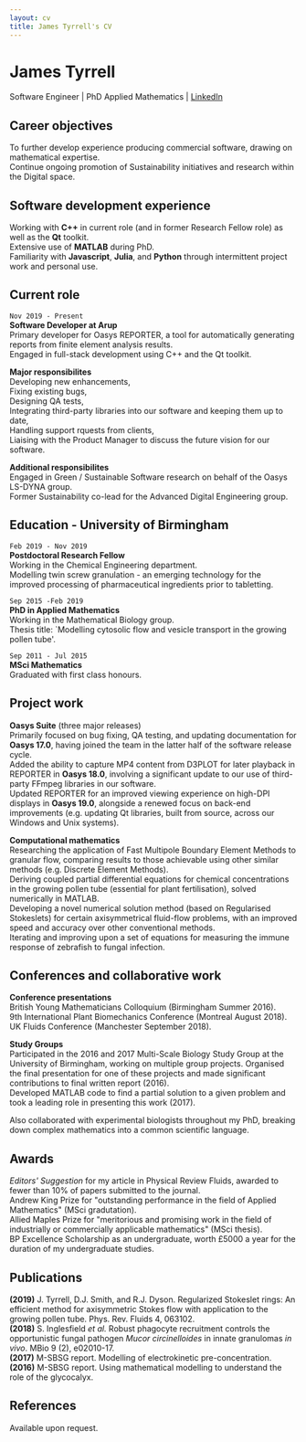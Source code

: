 ```yaml
---
layout: cv
title: James Tyrrell's CV
---
```


# James Tyrrell

Software Engineer | PhD Applied Mathematics | [LinkedIn](https://www.linkedin.com/in/james-tyrrell/)

## Career objectives

To further develop experience producing commercial software, drawing on mathematical expertise.  
Continue ongoing promotion of Sustainability initiatives and research within the Digital space.  

## Software development experience

Working with __C++__ in current role (and in former Research Fellow role) as well as the __Qt__ toolkit.  
Extensive use of __MATLAB__ during PhD.  
Familiarity with __Javascript__, __Julia__, and __Python__ through intermittent project work and personal use.  

## Current role

`Nov 2019 - Present`  
__Software Developer at Arup__  
Primary developer for Oasys REPORTER, a tool for automatically generating reports from finite element analysis results.  
Engaged in full-stack development using C++ and the Qt toolkit.  

__Major responsibilites__  
Developing new enhancements,  
Fixing existing bugs,  
Designing QA tests,  
Integrating third-party libraries into our software and keeping them up to date,  
Handling support rquests from clients,  
Liaising with the Product Manager to discuss the future vision for our software.  

__Additional responsibilites__  
Engaged in Green / Sustainable Software research on behalf of the Oasys LS-DYNA group.  
Former Sustainability co-lead for the Advanced Digital Engineering group.  

## Education - University of Birmingham

`Feb 2019 - Nov 2019`  
__Postdoctoral Research Fellow__  
Working in the Chemical Engineering department.  
Modelling twin screw granulation - an emerging technology for the improved processing of pharmaceutical ingredients prior to tabletting.  

`Sep 2015 -Feb 2019`  
__PhD in Applied Mathematics__  
Working in the Mathematical Biology group.  
Thesis title: `Modelling cytosolic flow and vesicle transport in the growing pollen tube'.  

`Sep 2011 - Jul 2015`  
__MSci Mathematics__  
Graduated with first class honours.

## Project work

__Oasys Suite__ (three major releases)  
Primarily focused on bug fixing, QA testing, and updating documentation for __Oasys 17.0__, having joined the team in the latter half of the software release cycle.   
Added the ability to capture MP4 content from D3PLOT for later playback in REPORTER in __Oasys 18.0__, involving a significant update to our use of third-party FFmpeg libraries in our software.   
Updated REPORTER for an improved viewing experience on high-DPI displays in __Oasys 19.0__, alongside a renewed focus on back-end improvements (e.g. updating Qt libraries, built from source, across our Windows and Unix systems).  

__Computational mathematics__  
Researching the application of Fast Multipole Boundary Element Methods to granular flow, comparing results to those achievable using other similar methods (e.g. Discrete Element Methods).  
Deriving coupled partial differential equations for chemical concentrations in the growing pollen tube (essential for plant fertilisation), solved numerically in MATLAB.  
Developing a novel numerical solution method (based on Regularised Stokeslets) for certain axisymmetrical fluid-flow problems, with an improved speed and accuracy over other conventional methods.  
Iterating and improving upon a set of equations for measuring the immune response of zebrafish to fungal infection.  

## Conferences and collaborative work  

__Conference presentations__  
British Young Mathematicians Colloquium (Birmingham Summer 2016).  
9th International Plant Biomechanics Conference (Montreal August 2018).  
UK Fluids Conference (Manchester September 2018).  

__Study Groups__  
Participated in the 2016 and 2017 Multi-Scale Biology Study Group at the University of Birmingham, working on multiple group projects.
Organised the final presentation for one of these projects and made significant contributions to final written report (2016).   
Developed MATLAB code to find a partial solution to a given problem and took a leading role in presenting this work (2017).  

Also collaborated with experimental biologists throughout my PhD, breaking down complex mathematics into a common scientific language.  

## Awards  

_Editors' Suggestion_ for my article in Physical Review Fluids, awarded to fewer than 10% of papers submitted to the journal.  
Andrew King Prize for "outstanding performance in the field of Applied Mathematics" (MSci gradutation).  
Allied Maples Prize for "meritorious and promising work in the field of industrially or commercially applicable mathematics" (MSci thesis).  
BP Excellence Scholarship as an undergraduate, worth £5000 a year for the duration of my undergraduate studies.  

## Publications  

__(2019)__ J. Tyrrell, D.J. Smith, and R.J. Dyson. Regularized Stokeslet rings: An efficient method for axisymmetric Stokes flow with application to the growing pollen tube. Phys. Rev. Fluids 4, 063102.   
__(2018)__ S. Inglesfield _et al._ Robust phagocyte recruitment controls the opportunistic fungal pathogen _Mucor circinelloides_ in innate granulomas _in vivo_. MBio 9 (2), e02010-17.  
__(2017)__ M-SBSG report. Modelling of electrokinetic pre-concentration.  
__(2016)__ M-SBSG report. Using mathematical modelling to understand the role of the glycocalyx.  

## References  
Available upon request.  
